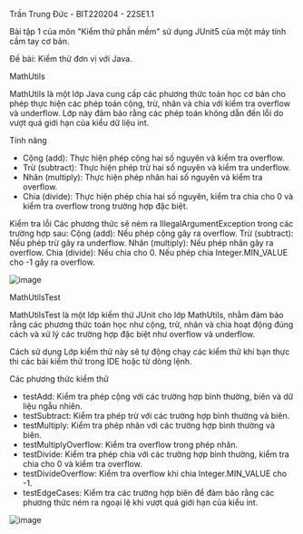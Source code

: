 Trần Trung Đức - BIT220204 - 22SE1.1

Bài tập 1 của môn "Kiểm thử phần mềm" sử dụng JUnit5 của một máy tính cầm tay cơ bản.

Đề bài: Kiểm thử đơn vị với Java.

MathUtils

MathUtils là một lớp Java cung cấp các phương thức toán học cơ bản cho phép thực hiện các phép toán cộng, trừ, nhân và chia với kiểm tra overflow và underflow. Lớp này đảm bảo rằng các phép toán không dẫn đến lỗi do vượt quá giới hạn của kiểu dữ liệu int.

Tính năng
-  Cộng (add): Thực hiện phép cộng hai số nguyên và kiểm tra overflow.
-  Trừ (subtract): Thực hiện phép trừ hai số nguyên và kiểm tra underflow.
-  Nhân (multiply): Thực hiện phép nhân hai số nguyên và kiểm tra overflow.
-  Chia (divide): Thực hiện phép chia hai số nguyên, kiểm tra chia cho 0 và kiểm tra overflow trong trường hợp đặc biệt.

Kiểm tra lỗi
Các phương thức sẽ ném ra IllegalArgumentException trong các trường hợp sau:
 Cộng (add):
  Nếu phép cộng gây ra overflow.
 Trừ (subtract):
  Nếu phép trừ gây ra underflow.
 Nhân (multiply):
  Nếu phép nhân gây ra overflow.
 Chia (divide):
  Nếu chia cho 0.
  Nếu phép chia Integer.MIN_VALUE cho -1 gây ra overflow.

  ![image](https://github.com/user-attachments/assets/aafc9aeb-5343-4c10-ac83-bdc1f08545bf)

MathUtilsTest

MathUtilsTest là một lớp kiểm thử JUnit cho lớp MathUtils, nhằm đảm bảo rằng các phương thức toán học như cộng, trừ, nhân và chia hoạt động đúng cách và xử lý các trường hợp đặc biệt như overflow và underflow.

Cách sử dụng
Lớp kiểm thử này sẽ tự động chạy các kiểm thử khi bạn thực thi các bài kiểm thử trong IDE hoặc từ dòng lệnh.

Các phương thức kiểm thử
-  testAdd: Kiểm tra phép cộng với các trường hợp bình thường, biên và dữ liệu ngẫu nhiên.
-  testSubtract: Kiểm tra phép trừ với các trường hợp bình thường và biên.
-  testMultiply: Kiểm tra phép nhân với các trường hợp bình thường và biên.
-  testMultiplyOverflow: Kiểm tra overflow trong phép nhân.
-  testDivide: Kiểm tra phép chia với các trường hợp bình thường, kiểm tra chia cho 0 và kiểm tra overflow.
-  testDivideOverflow: Kiểm tra overflow khi chia Integer.MIN_VALUE cho -1.
-  testEdgeCases: Kiểm tra các trường hợp biên để đảm bảo rằng các phương thức ném ra ngoại lệ khi vượt quá giới hạn của kiểu int.

  ![image](https://github.com/user-attachments/assets/b1d84789-0ba0-4735-8392-49e4c0803876)

